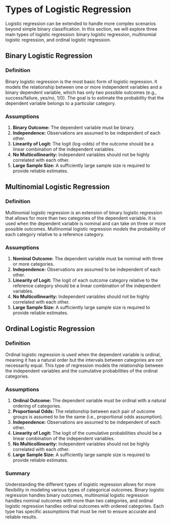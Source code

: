# Types of Logistic Regression

Logistic regression can be extended to handle more complex scenarios beyond simple binary classification. In this section, we will explore three main types of logistic regression: binary logistic regression, multinomial logistic regression, and ordinal logistic regression.

## Binary Logistic Regression

### Definition

Binary logistic regression is the most basic form of logistic regression. It models the relationship between one or more independent variables and a binary dependent variable, which has only two possible outcomes (e.g., success/failure, yes/no, 1/0). The goal is to estimate the probability that the dependent variable belongs to a particular category.

### Assumptions

1. **Binary Outcome:** The dependent variable must be binary.
2. **Independence:** Observations are assumed to be independent of each other.
3. **Linearity of Logit:** The logit (log-odds) of the outcome should be a linear combination of the independent variables.
4. **No Multicollinearity:** Independent variables should not be highly correlated with each other.
5. **Large Sample Size:** A sufficiently large sample size is required to provide reliable estimates.

## Multinomial Logistic Regression

### Definition

Multinomial logistic regression is an extension of binary logistic regression that allows for more than two categories of the dependent variable. It is used when the dependent variable is nominal and can take on three or more possible outcomes. Multinomial logistic regression models the probability of each category relative to a reference category.

### Assumptions

1. **Nominal Outcome:** The dependent variable must be nominal with three or more categories.
2. **Independence:** Observations are assumed to be independent of each other.
3. **Linearity of Logit:** The logit of each outcome category relative to the reference category should be a linear combination of the independent variables.
4. **No Multicollinearity:** Independent variables should not be highly correlated with each other.
5. **Large Sample Size:** A sufficiently large sample size is required to provide reliable estimates.

## Ordinal Logistic Regression

### Definition

Ordinal logistic regression is used when the dependent variable is ordinal, meaning it has a natural order but the intervals between categories are not necessarily equal. This type of regression models the relationship between the independent variables and the cumulative probabilities of the ordinal categories.

### Assumptions

1. **Ordinal Outcome:** The dependent variable must be ordinal with a natural ordering of categories.
2. **Proportional Odds:** The relationship between each pair of outcome groups is assumed to be the same (i.e., proportional odds assumption).
3. **Independence:** Observations are assumed to be independent of each other.
4. **Linearity of Logit:** The logit of the cumulative probabilities should be a linear combination of the independent variables.
5. **No Multicollinearity:** Independent variables should not be highly correlated with each other.
6. **Large Sample Size:** A sufficiently large sample size is required to provide reliable estimates.

### Summary

Understanding the different types of logistic regression allows for more flexibility in modeling various types of categorical outcomes. Binary logistic regression handles binary outcomes, multinomial logistic regression handles nominal outcomes with more than two categories, and ordinal logistic regression handles ordinal outcomes with ordered categories. Each type has specific assumptions that must be met to ensure accurate and reliable results.

